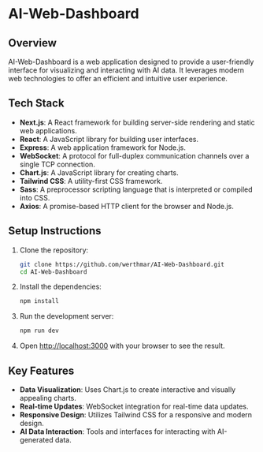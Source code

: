 # AI-Web-Dashboard

## Overview
AI-Web-Dashboard is a web application designed to provide a user-friendly interface for visualizing and interacting with AI data. It leverages modern web technologies to offer an efficient and intuitive user experience.

## Tech Stack
- **Next.js**: A React framework for building server-side rendering and static web applications.
- **React**: A JavaScript library for building user interfaces.
- **Express**: A web application framework for Node.js.
- **WebSocket**: A protocol for full-duplex communication channels over a single TCP connection.
- **Chart.js**: A JavaScript library for creating charts.
- **Tailwind CSS**: A utility-first CSS framework.
- **Sass**: A preprocessor scripting language that is interpreted or compiled into CSS.
- **Axios**: A promise-based HTTP client for the browser and Node.js.

## Setup Instructions
1. Clone the repository:
    ```bash
    git clone https://github.com/werthmar/AI-Web-Dashboard.git
    cd AI-Web-Dashboard
    ```

2. Install the dependencies:
    ```bash
    npm install
    ```

3. Run the development server:
    ```bash
    npm run dev
    ```

4. Open [http://localhost:3000](http://localhost:3000) with your browser to see the result.

## Key Features
- **Data Visualization**: Uses Chart.js to create interactive and visually appealing charts.
- **Real-time Updates**: WebSocket integration for real-time data updates.
- **Responsive Design**: Utilizes Tailwind CSS for a responsive and modern design.
- **AI Data Interaction**: Tools and interfaces for interacting with AI-generated data.
